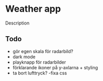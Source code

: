 # Weather app

Description

## Todo

- gör egen skala för radarbild?
- dark mode
- playknapp för radarbilder
- förklarande ikoner på y-axlarna + styling
- ta bort lufttryck?
  -fixa css
